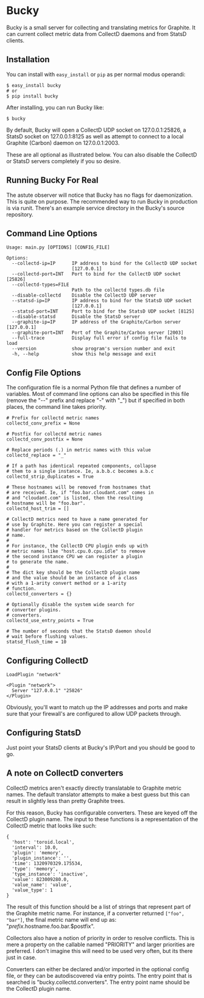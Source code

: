 Bucky
=====

Bucky is a small server for collecting and translating metrics for
Graphite. It can current collect metric data from CollectD daemons
and from StatsD clients.

Installation
------------

You can install with `easy_install` or `pip` as per normal modus
operandi:

    $ easy_install bucky
    # or
    $ pip install bucky

After installing, you can run Bucky like:

    $ bucky

By default, Bucky will open a CollectD UDP socket on 127.0.0.1:25826,
a StatsD socket on 127.0.0.1:8125 as well as attempt to connect to a
local Graphite (Carbon) daemon on 127.0.0.1:2003.

These are all optional as illustrated below. You can also disable the
CollectD or StatsD servers completely if you so desire.

Running Bucky For Real
----------------------

The astute observer will notice that Bucky has no flags for
daemonization. This is quite on purpose. The recommended way to
run Bucky in production is via runit. There's an example service
directory in the Bucky's source repository.

Command Line Options
--------------------

    Usage: main.py [OPTIONS] [CONFIG_FILE]

    Options:
      --collectd-ip=IP      IP address to bind for the CollectD UDP socket
                            [127.0.0.1]
      --collectd-port=INT   Port to bind for the CollectD UDP socket [25826]
      --collectd-types=FILE
                            Path to the collectd types.db file
      --disable-collectd    Disable the CollectD UDP server
      --statsd-ip=IP        IP address to bind for the StatsD UDP socket
                            [127.0.0.1]
      --statsd-port=INT     Port to bind for the StatsD UDP socket [8125]
      --disable-statsd      Disable the StatsD server
      --graphite-ip=IP      IP address of the Graphite/Carbon server [127.0.0.1]
      --graphite-port=INT   Port of the Graphite/Carbon server [2003]
      --full-trace          Display full error if config file fails to load
      --version             show program's version number and exit
      -h, --help            show this help message and exit


Config File Options
-------------------

The configuration file is a normal Python file that defines a number of
variables. Most of command line options can also be specified in this
file (remove the "--" prefix and replace "-" with "_") but if specified
in both places, the command line takes priority.

    # Prefix for collectd metric names
    collectd_conv_prefix = None
    
    # Postfix for collectd metric names
    collectd_conv_postfix = None
    
    # Replace periods (.) in metric names with this value
    collectd_replace = "_"
    
    # If a path has identical repeated components, collapse
    # them to a single instance. Ie, a.b.b.c becomes a.b.c
    collectd_strip_duplicates = True
    
    # These hostnames will be removed from hostnames that
    # are received. Ie, if "foo.bar.cloudant.com" comes in
    # and "cloudant.com" is listed, then the resulting
    # hostname will be "foo.bar".
    collectd_host_trim = []
    
    # CollectD metrics need to have a name generated for
    # use by Graphite. Here you can register a special
    # handler for metrics based on the CollectD plugin
    # name.
    #
    # For instance, the CollectD CPU plugin ends up with
    # metric names like "host.cpu.0.cpu.idle" to remove
    # the second instance CPU we can register a plugin
    # to generate the name.
    #
    # The dict key should be the CollectD plugin name
    # and the value should be an instance of a class
    # with a 1-arity convert method or a 1-arity
    # function.
    collectd_converters = {}
    
    # Optionally disable the system wide search for
    # converter plugins.
    # converters.
    collectd_use_entry_points = True
    
    # The number of seconds that the StatsD daemon should
    # wait before flushing values.
    statsd_flush_time = 10


Configuring CollectD
--------------------

    LoadPlugin "network"
    
    <Plugin "network">
      Server "127.0.0.1" "25826"
    </Plugin>

Obviously, you'll want to match up the IP addresses and ports and make
sure that your firewall's are configured to allow UDP packets through.


Configuring StatsD
------------------

Just point your StatsD clients at Bucky's IP/Port and you should be
good to go.


A note on CollectD converters
-----------------------------

CollectD metrics aren't exactly directly translatable to Graphite
metric names. The default translator attempts to make a best guess
but this can result in slightly less than pretty Graphite trees.

For this reason, Bucky has configurable converters. These are
keyed off the CollectD plugin name. The input to these functions is
a representation of the CollectD metric that looks like such:

    {
      'host': 'toroid.local',
      'interval': 10.0,
      'plugin': 'memory',
      'plugin_instance': '',
      'time': 1320970329.175534,
      'type': 'memory',
      'type_instance': 'inactive',
      'value': 823009280.0,
      'value_name': 'value',
      'value_type': 1
    }

The result of this function should be a list of strings that
represent part of the Graphite metric name. For instance, if a
converter returned `["foo", "bar"]`, the final metric name
will end up as: "$prefix.$hostname.foo.bar.$postfix".

Collectors also have a notion of priority in order to resolve
conflicts. This is mere a property on the callable named
"PRIORITY" and larger priorities are preferred. I don't imagine
this will need to be used very often, but its there just in
case.

Converters can either be declared and/or imported in the optional
config file, or they can be autodiscovered via entry points. The
entry point that is searched is "bucky.collectd.converters". The
entry point name should be the CollectD plugin name.

